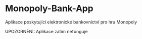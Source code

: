 Monopoly-Bank-App
=================

Aplikace poskytující elektronické bankovnictví pro hru Monopoly



UPOZORNĚNÍ: Aplikace zatím nefunguje
